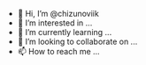 - 👋 Hi, I’m @chizunoviik
- 👀 I’m interested in ...
- 🌱 I’m currently learning ...
- 💞️ I’m looking to collaborate on ...
- 📫 How to reach me ...

<!---
chizunoviik/chizunoviik is a ✨ special ✨ repository because its `README.md` (this file) appears on your GitHub profile.
You can click the Preview link to take a look at your changes.
--->
